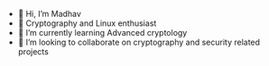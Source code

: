 - 👋 Hi, I’m Madhav
- 👀 Cryptography and Linux enthusiast 
- 🌱 I’m currently learning Advanced cryptology
- 💞️ I’m looking to collaborate on cryptography and security related projects

<!---
MrKoshens/MrKoshens is a ✨ special ✨ repository because its `README.md` (this file) appears on your GitHub profile.
You can click the Preview link to take a look at your changes.
--->
